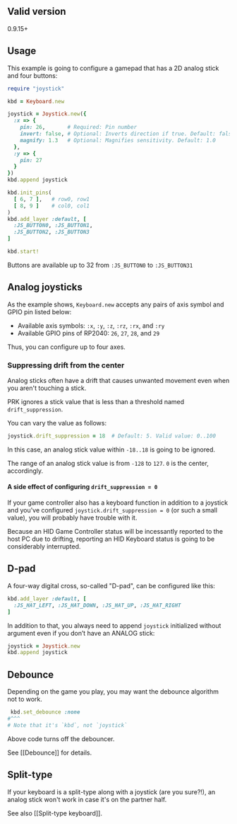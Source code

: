 ## Valid version

0.9.15+

## Usage

This example is going to configure a gamepad that has a 2D analog stick and four buttons:

```ruby
require "joystick"

kbd = Keyboard.new

joystick = Joystick.new({
  :x => {
    pin: 26,       # Required: Pin number
    invert: false, # Optional: Inverts direction if true. Default: false
    magnify: 1.3   # Optional: Magnifies sensitivity. Default: 1.0
  },
  :y => {
    pin: 27
  }
})
kbd.append joystick

kbd.init_pins(
  [ 6, 7 ],   # row0, row1
  [ 8, 9 ]    # col0, col1
)
kbd.add_layer :default, [
  :JS_BUTTON0, :JS_BUTTON1,
  :JS_BUTTON2, :JS_BUTTON3
]

kbd.start!
```

Buttons are available up to 32 from `:JS_BUTTON0` to `:JS_BUTTON31`

## Analog joysticks

As the example shows, `Keyboard.new` accepts any pairs of axis symbol and GPIO pin listed below:

 - Available axis symbols: `:x`, `:y`, `:z`, `:rz`, `:rx`, and `:ry`
 - Available GPIO pins of RP2040: `26`, `27`, `28`, and `29`

Thus, you can configure up to four axes.

### Suppressing drift from the center

Analog sticks often have a drift that causes unwanted movement even when you aren't touching a stick.

PRK ignores a stick value that is less than a threshold named `drift_suppression`.

You can vary the value as follows:

```ruby
joystick.drift_suppression = 18  # Default: 5. Valid value: 0..100
```

In this case, an analog stick value within `-18..18` is going to be ignored.

The range of an analog stick value is from `-128` to `127`.
`0` is the center, accordingly.

#### A side effect of configuring `drift_suppression = 0`

If your game controller also has a keyboard function in addition to a joystick and you've configured `joystick.drift_suppression = 0` (or such a small value), you will probably have trouble with it.

Because an HID Game Controller status will be incessantly reported to the host PC due to drifting, reporting an HID Keyboard status is going to be considerably interrupted.

## D-pad

A four-way digital cross, so-called "D-pad", can be configured like this:

```ruby
kbd.add_layer :default, [
  :JS_HAT_LEFT, :JS_HAT_DOWN, :JS_HAT_UP, :JS_HAT_RIGHT
]
```

In addition to that, you always need to append `joystick` initialized without argument even if you don’t have an ANALOG stick:

```ruby
joystick = Joystick.new
kbd.append joystick
```

## Debounce

Depending on the game you play, you may want the debounce algorithm not to work.

```ruby
 kbd.set_debounce :none
#^^^
# Note that it's `kbd`, not `joystick`
```

Above code turns off the debouncer.

See [[Debounce]] for details.

## Split-type

If your keyboard is a split-type along with a joystick (are you sure?!), an analog stick won't work in case it's on the partner half.

See also [[Split-type keyboard]].
